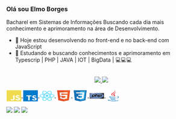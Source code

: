 ### Olá sou Elmo Borges

Bacharel em Sistemas de Informações Buscando cada dia mais conhecimento e aprimoramento na área de Desenvolvimento.


- 🔭 Hoje estou desenvolvendo no front-end e no back-end com JavaScript
- 🌱 Estudando e buscando conhecimentos e aprimoramento em Typescrip | PHP | JAVA | IOT | BigData | 💻💻💻

##
<div align="center">
  <a href="https://github.com/elmobs">
  <img height="180em" src="https://github-readme-stats.vercel.app/api?username=elmobs&show_icons=true&theme=onedark&include_all_commits=true&count_private=true"/>
  <img height="180em" src="https://github-readme-stats.vercel.app/api/top-langs/?username=elmobs&layout=compact&langs_count=7&theme=onedark"/>
</div>

<div style="display: inline_block"><br>
  <img align="center" alt="-Js" height="30" width="40" src="https://raw.githubusercontent.com/devicons/devicon/master/icons/javascript/javascript-plain.svg">
  <img align="center" alt="-Ts" height="30" width="40" src="https://raw.githubusercontent.com/devicons/devicon/master/icons/typescript/typescript-plain.svg">
  <img align="center" alt="-React" height="30" width="40" src="https://raw.githubusercontent.com/devicons/devicon/master/icons/react/react-original.svg">
  <img align="center" alt="-HTML" height="30" width="40" src="https://raw.githubusercontent.com/devicons/devicon/master/icons/html5/html5-original.svg">
  <img align="center" alt="-CSS" height="30" width="40" src="https://raw.githubusercontent.com/devicons/devicon/master/icons/css3/css3-original.svg">
  <img align="center" alt="-php" height="30" width="40" src="https://raw.githubusercontent.com/devicons/devicon/master/icons/php/php-original.svg">
  <img align="center" alt="-java" height="30" width="40" src="https://raw.githubusercontent.com/devicons/devicon/master/icons/java/java-original.svg">

</div>
 
<div> 
<p></p>
<a href="https://instagram.com/elmobs/" target="_blank"><img src="https://img.shields.io/badge/-Instagram-%23E4405F?style=for-the-badge&logo=instagram&logoColor=black" target="_blank"></a>
 	<a href = "mailto:borgeselmo@gmail.com"><img src="https://img.shields.io/badge/-Gmail-%23333?style=for-the-badge&logo=gmail&logoColor=white" target="_blank"></a>
  <a href="https://www.linkedin.com/in/elmo-borges-santos-a9718b123/" target="_blank"><img src="https://img.shields.io/badge/-LinkedIn-%230077B5?style=for-the-badge&logo=linkedin&logoColor=black" target="_blank"></a> 
 
</div>
  
  

